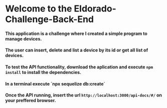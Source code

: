 # Welcome to the Eldorado-Challenge-Back-End

#### This application is a challenge where I created a simple program to manage devices.

#### The user can insert, delete and list a device by its id or get all list of devices.

#### To test the API functionality, download the aplication and execute `npm install` to install the dependencies.

#### In a terminal execute ´npx sequelize db:create´

#### Once the API running, insert the url `http://localhost:3000/api-docs/#/` on your preffered browser.
